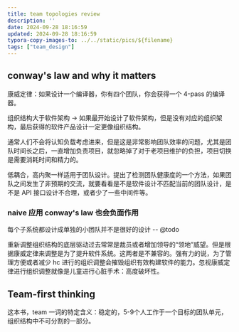 ```yaml
---
title: team topologies review
description: ''
date: 2024-09-28 18:16:59
updated: 2024-09-28 18:16:59
typora-copy-images-to: ../../static/pics/${filename}
tags: ["team_design"]
---
```


## conway's law and why it matters

康威定律：如果设计一个编译器，你有四个团队，你会获得一个 4-pass 的编译器。

组织结构大于软件架构 -> 如果最开始设计了软件架构，但是没有对应的组织架构，最后获得的软件产品设计一定更像组织结构。

通常人们不会将认知负载考虑进来，但是这是非常影响团队效率的问题，尤其是团队时间长之后，一直增加负责项目，就忽略掉了对于老项目维护的负担，项目切换是需要消耗时间和精力的。

低耦合，高内聚一样适用于团队设计。提出了检测团队健康度的一个方法，如果团队之间发生了非预期的交流，就要看看是不是软件设计不匹配当前的团队设计，是不是 API 接口设计不合理，或者少了一些中间件等。

### naive 应用 conway's law 也会负面作用

每个子系统都设计成单独的小团队并不是很好的设计 -- @todo

重新调整组织结构的底层驱动过去常常是裁员或者增加领导的“领地”威望。但是根据康威定律来调整是为了提升软件系统。这两者是不兼容的。强有力的说，为了管理方便或者减少 hc 进行的组织调整会摧毁组织有效构建软件的能力。忽视康威定律进行组织调整就像是儿童进行心脏手术：高度破坏性。



## Team-first thinking

这本书，team 一词的特定含义：稳定的，5-9个人工作于一个目标的团队单元，组织结构中不可分割的一部分。




